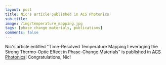 ```yaml
---
layout: post
title: Nic's article published in ACS Photonics
sub-title: 
image: /img/temperature_mapping.jpg
tags: [phase change materials, publications]
comments: false
---
```


Nic's article entitled "Time-Resolved Temperature Mapping Leveraging the Strong Thermo-Optic Effect in Phase-Change Materials" is published in [ACS Photonics](https://pubs.acs.org/doi/10.1021/acsphotonics.3c00620)! Congratulations, Nic!